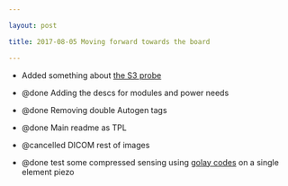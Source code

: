 ```yaml
---

layout: post

title: 2017-08-05 Moving forward towards the board

---
```



-   Added something about [the S3 probe](/retired/loftus/source/s3/)

-   @done Adding the descs for modules and power needs

-   @done Removing double Autogen tags
-   @done Main readme as TPL
-   @cancelled DICOM rest of images

-   @done test some compressed sensing using [golay
    codes](/include/20170325/PulseCode.pdf) on a single element piezo

